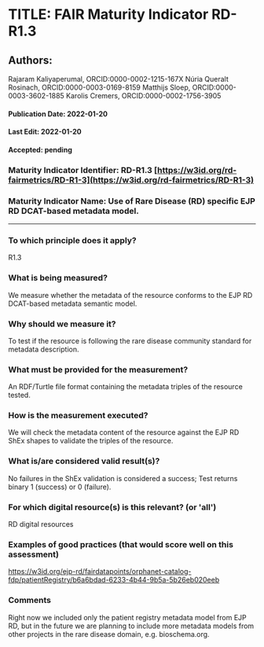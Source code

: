 # TITLE:  FAIR Maturity Indicator RD-R1.3

## Authors:
Rajaram Kaliyaperumal, ORCID:0000-0002-1215-167X
Núria Queralt Rosinach, ORCID:0000-0003-0169-8159
Matthijs Sloep, ORCID:0000-0003-3602-1885
Karolis Cremers, ORCID:0000-0002-1756-3905


#### Publication Date: 2022-01-20
#### Last Edit: 2022-01-20
#### Accepted: pending


### Maturity Indicator Identifier: RD-R1.3 [https://w3id.org/rd-fairmetrics/RD-R1-3](https://w3id.org/rd-fairmetrics/RD-R1-3)

### Maturity Indicator Name: Use of Rare Disease (RD) specific EJP RD DCAT-based metadata model.
----

### To which principle does it apply?  
R1.3

### What is being measured?
We measure whether the metadata of the resource conforms to the EJP RD DCAT-based metadata semantic model.

### Why should we measure it?
To test if the resource is following the rare disease community standard for metadata description.

### What must be provided for the measurement?
An RDF/Turtle file format containing the metadata triples of the resource tested.

### How is the measurement executed?
We will check the metadata content of the resource against the EJP RD ShEx shapes to validate the triples of the resource.

### What is/are considered valid result(s)?
No failures in the ShEx validation is considered a success; Test returns binary 1 (success) or 0 (failure).

### For which digital resource(s) is this relevant? (or 'all')
RD digital resources

### Examples of good practices (that would score well on this assessment)
https://w3id.org/ejp-rd/fairdatapoints/orphanet-catalog-fdp/patientRegistry/b6a6bdad-6233-4b44-9b5a-5b26eb020eeb

### Comments
Right now we included only the patient registry metadata model from EJP RD, but in the future we are planning to include more metadata models from other projects in the rare disease domain, e.g. bioschema.org.
